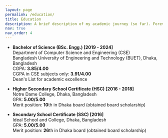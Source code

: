```yaml
---
layout: page
permalink: /education/
title: Education
description: A brief description of my academic journey (so far). Forever in debt of all of my teachers.
nav: true
nav_order: 4
---
```


- **Bachelor of Science (BSc. Engg.) \[2019 - 2024\]** <br>
  Department of Computer Science and Engineering (CSE) <br>
  Bangladesh University of Engineering and Technology (BUET), Dhaka, Bangladesh <br> 
  CGPA: **3.85/4.00** <br>
  CGPA in CSE subjects only: **3.91/4.00** <br>
  Dean's List for academic excellence

<p style="margin-top:0.8em;"></p>

- **Higher Secondary School Certificate (HSC) \[2016 - 2018\]** <br>
  Notre Dame College, Dhaka, Bangladesh <br>
  GPA: **5.00/5.00** <br>
  Merit position: **10**th in Dhaka board (obtained board scholarship)

<p style="margin-top:0.8em;"></p>

- **Secondary School Certificate (SSC) \[2016\]** <br>
  Ideal School and College, Dhaka, Bangladesh <br>
  GPA: **5.00/5.00** <br>
  Merit position: **26**th in Dhaka board (obtained board scholarship)

